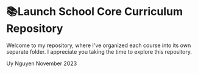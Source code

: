 # 📚Launch School Core Curriculum Repository
Welcome to my repository, where I've organized each course into its own separate folder.
I appreciate you taking the time to explore this repository.

Uy Nguyen 
November 2023
